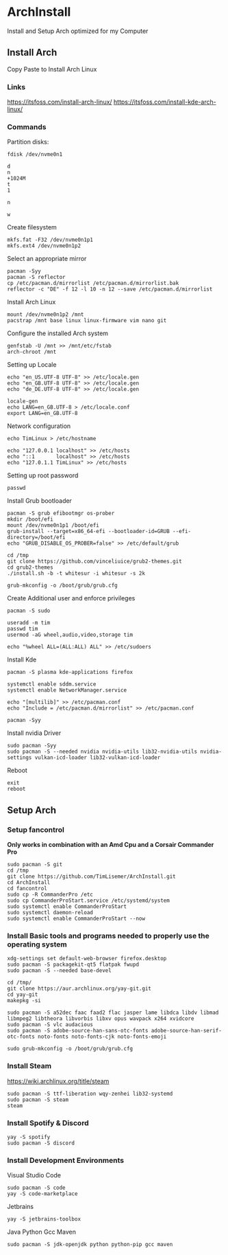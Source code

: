 # ArchInstall
Install and Setup Arch optimized for my Computer
## Install Arch
Copy Paste to Install Arch Linux
### Links
https://itsfoss.com/install-arch-linux/
https://itsfoss.com/install-kde-arch-linux/
### Commands
Partition disks:
```
fdisk /dev/nvme0n1
```
```
d
n
+1024M
t
1
```
```
n
```
```
w
```
Create filesystem 
```
mkfs.fat -F32 /dev/nvme0n1p1
mkfs.ext4 /dev/nvme0n1p2
```
Select an appropriate mirror
```
pacman -Syy
pacman -S reflector
cp /etc/pacman.d/mirrorlist /etc/pacman.d/mirrorlist.bak
reflector -c "DE" -f 12 -l 10 -n 12 --save /etc/pacman.d/mirrorlist
```
Install Arch Linux
```
mount /dev/nvme0n1p2 /mnt
pacstrap /mnt base linux linux-firmware vim nano git
```
Configure the installed Arch system
```
genfstab -U /mnt >> /mnt/etc/fstab
arch-chroot /mnt
```
Setting up Locale
```
echo "en_US.UTF-8 UTF-8" >> /etc/locale.gen
echo "en_GB.UTF-8 UTF-8" >> /etc/locale.gen
echo "de_DE.UTF-8 UTF-8" >> /etc/locale.gen

locale-gen
echo LANG=en_GB.UTF-8 > /etc/locale.conf
export LANG=en_GB.UTF-8
```
Network configuration
```
echo TimLinux > /etc/hostname

echo "127.0.0.1	localhost" >> /etc/hosts
echo "::1		localhost" >> /etc/hosts
echo "127.0.1.1	TimLinux" >> /etc/hosts
```
Setting up root password
```
passwd
```
Install Grub bootloader
```
pacman -S grub efibootmgr os-prober
mkdir /boot/efi
mount /dev/nvme0n1p1 /boot/efi
grub-install --target=x86_64-efi --bootloader-id=GRUB --efi-directory=/boot/efi
echo "GRUB_DISABLE_OS_PROBER=false" >> /etc/default/grub

cd /tmp
git clone https://github.com/vinceliuice/grub2-themes.git
cd grub2-themes
./install.sh -b -t whitesur -i whitesur -s 2k

grub-mkconfig -o /boot/grub/grub.cfg
```
Create Additional user and enforce privileges
```
pacman -S sudo

useradd -m tim
passwd tim
usermod -aG wheel,audio,video,storage tim
```

```
echo "%wheel ALL=(ALL:ALL) ALL" >> /etc/sudoers
```
Install Kde
```
pacman -S plasma kde-applications firefox

systemctl enable sddm.service
systemctl enable NetworkManager.service

echo "[multilib]" >> /etc/pacman.conf
echo "Include = /etc/pacman.d/mirrorlist" >> /etc/pacman.conf

pacman -Syy
```
Install nvidia Driver
```
sudo pacman -Syy
sudo pacman -S --needed nvidia nvidia-utils lib32-nvidia-utils nvidia-settings vulkan-icd-loader lib32-vulkan-icd-loader
```
Reboot
```
exit
reboot
```



## Setup Arch
### Setup fancontrol
__Only works in combination with an Amd Cpu and a Corsair Commander Pro__
```
sudo pacman -S git
cd /tmp
git clone https://github.com/TimLisemer/ArchInstall.git
cd ArchInstall
cd fancontrol
sudo cp -R CommanderPro /etc
sudo cp CommanderProStart.service /etc/systemd/system
sudo systemctl enable CommanderProStart
sudo systemctl daemon-reload
sudo systemctl enable CommanderProStart --now
```
### Install Basic tools and programs needed to properly use the operating system
```
xdg-settings set default-web-browser firefox.desktop
sudo pacman -S packagekit-qt5 flatpak fwupd
sudo pacman -S --needed base-devel

cd /tmp/
git clone https://aur.archlinux.org/yay-git.git
cd yay-git
makepkg -si

sudo pacman -S a52dec faac faad2 flac jasper lame libdca libdv libmad libmpeg2 libtheora libvorbis libxv opus wavpack x264 xvidcore
sudo pacman -S vlc audacious
sudo pacman -S adobe-source-han-sans-otc-fonts adobe-source-han-serif-otc-fonts noto-fonts noto-fonts-cjk noto-fonts-emoji

sudo grub-mkconfig -o /boot/grub/grub.cfg
```

### Install Steam
https://wiki.archlinux.org/title/steam
```
sudo pacman -S ttf-liberation wqy-zenhei lib32-systemd
sudo pacman -S steam
steam
```

### Install Spotify & Discord
```
yay -S spotify
sudo pacman -S discord
```

### Install Development Environments
Visual Studio Code
```
sudo pacman -S code
yay -S code-marketplace
```
Jetbrains
```
yay -S jetbrains-toolbox
```
Java Python Gcc Maven
```
sudo pacman -S jdk-openjdk python python-pip gcc maven
```
